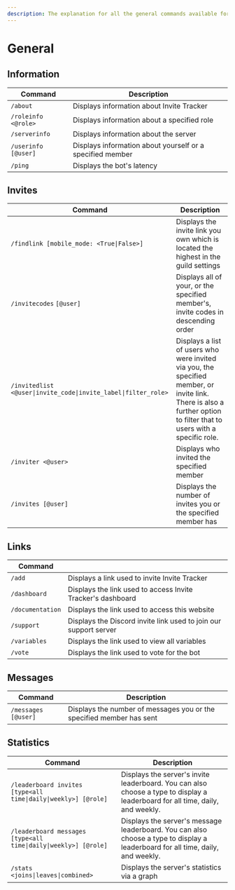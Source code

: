 ```yaml
---
description: The explanation for all the general commands available for Invite Tracker.
---
```


# General

## Information

| Command             | Description                                               |
| ------------------- | --------------------------------------------------------- |
| `/about`            | Displays information about Invite Tracker                 |
| `/roleinfo <@role>` | Displays information about a specified role               |
| `/serverinfo`       | Displays information about the server                     |
| `/userinfo [@user]` | Displays information about yourself or a specified member |
| `/ping`             | Displays the bot's latency                                |

## Invites

| Command                                                                                                                          | Description                                                                                                                                                           |
| -------------------------------------------------------------------------------------------------------------------------------- | --------------------------------------------------------------------------------------------------------------------------------------------------------------------- |
| `/findlink [mobile_mode: <True\|False>]`                                                                                         | Displays the invite link you own which is located the highest in the guild settings                                                                                   |
| <img src="../.gitbook/assets/premium.png" alt="" data-size="line">`/invitecodes` `[@user]`                                       | Displays all of your, or the specified member's, invite codes in descending order                                                                                     |
| <img src="../.gitbook/assets/premium.png" alt="" data-size="line">`/invitedlist <@user\|invite_code\|invite_label\|filter_role>` | Displays a list of users who were invited via you, the specified member, or invite link. There is also a further option to filter that to users with a specific role. |
| <img src="../.gitbook/assets/premium.png" alt="" data-size="line">`/inviter <@user>`                                             | Displays who invited the specified member                                                                                                                             |
| `/invites [@user]`                                                                                                               | Displays the number of invites you or the specified member has                                                                                                        |

## Links

| Command          |                                                                  |
| ---------------- | ---------------------------------------------------------------- |
| `/add`           | Displays a link used to invite Invite Tracker                    |
| `/dashboard`     | Displays the link used to access Invite Tracker's dashboard      |
| `/documentation` | Displays the link used to access this website                    |
| `/support`       | Displays the Discord invite link used to join our support server |
| `/variables`     | Displays the link used to view all variables                     |
| `/vote`          | Displays the link used to vote for the bot                       |

## Messages

| Command             | Description                                                          |
| ------------------- | -------------------------------------------------------------------- |
| `/messages [@user]` | Displays the number of messages you or the specified member has sent |

## Statistics

| Command                                                         | Description                                                                                                                     |
| --------------------------------------------------------------- | ------------------------------------------------------------------------------------------------------------------------------- |
| `/leaderboard invites [type<all time\|daily\|weekly>] [@role]`  | Displays the server's invite leaderboard. You can also choose a type to display a leaderboard for all time, daily, and weekly.  |
| `/leaderboard messages [type<all time\|daily\|weekly>] [@role]` | Displays the server's message leaderboard. You can also choose a type to display a leaderboard for all time, daily, and weekly. |
| `/stats <joins\|leaves\|combined>`                              | Displays the server's statistics via a graph                                                                                    |
